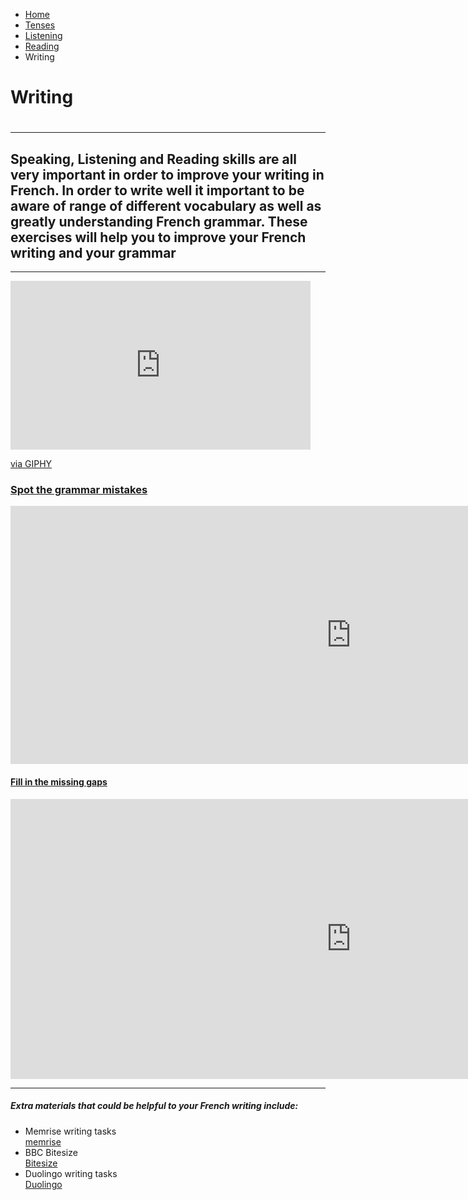 <ul class="breadcrumb">
  <li><a href="index.html">Home</a></li>
  <li><a href="page2.html">Tenses</a></li>
   <li><a href="page3.html">Listening</a></li>
   <li><a href="page4.html">Reading</a></li>
  <li>Writing</li> 
  </ul>

<h1>Writing<h1>
<hr>
<h2> Speaking, Listening and Reading skills are all very important in order to improve your writing in French. In order to write well it important to be aware of  range of different vocabulary as well as greatly understanding French grammar. These exercises will help you to improve your French writing and your grammar </h2>
 
 <hr>
 
<iframe src="https://giphy.com/embed/3oFzmfI86wJx2QfL44" width="480" height="270" frameBorder="0" class="giphy-embed" allowFullScreen></iframe><p><a href="https://giphy.com/gifs/3oFzmfI86wJx2QfL44">via GIPHY</a></p>

<h3> <u>Spot the grammar mistakes</u> </h3>
<iframe src="https://h5p.org/h5p/embed/169290" width="1090" height="413" frameborder="0" allowfullscreen="allowfullscreen"></iframe><script src="https://h5p.org/sites/all/modules/h5p/library/js/h5p-resizer.js" charset="UTF-8"></script>

<h4><u> Fill in the missing gaps</u> </h4>
<iframe src="https://h5p.org/h5p/embed/169294" width="1090" height="448" frameborder="0" allowfullscreen="allowfullscreen"></iframe><script src="https://h5p.org/sites/all/modules/h5p/library/js/h5p-resizer.js" charset="UTF-8"></script>

<hr>
<h5> Extra materials that could be helpful to your French writing include: </h5>
<ul>
  <li> Memrise writing tasks </li>
  <a href="https://www.memrise.com/"> memrise </a>
  <li> BBC Bitesize </li>
  <a href="https://www.bbc.co.uk/education/subjects/z9dqxnb"> Bitesize </a>
  <li> Duolingo writing tasks </li>
  <a href="https://www.duolingo.com/"> Duolingo </a>
  </ul>
